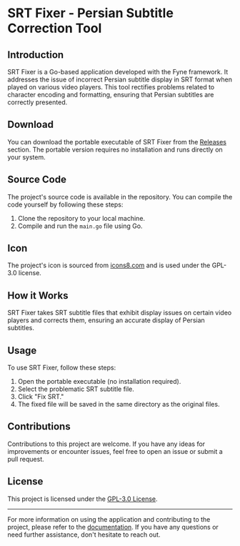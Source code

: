 # SRT Fixer - Persian Subtitle Correction Tool

## Introduction
SRT Fixer is a Go-based application developed with the Fyne framework. It addresses the issue of incorrect Persian subtitle display in SRT format when played on various video players. This tool rectifies problems related to character encoding and formatting, ensuring that Persian subtitles are correctly presented.

## Download
You can download the portable executable of SRT Fixer from the [Releases](https://github.com/ButcherWithSmile/srt-fixer/releases/) section. The portable version requires no installation and runs directly on your system.

## Source Code
The project's source code is available in the repository. You can compile the code yourself by following these steps:
1. Clone the repository to your local machine.
2. Compile and run the `main.go` file using Go.

## Icon
The project's icon is sourced from [icons8.com](https://icons8.com/) and is used under the GPL-3.0 license.

## How it Works
SRT Fixer takes SRT subtitle files that exhibit display issues on certain video players and corrects them, ensuring an accurate display of Persian subtitles.

## Usage
To use SRT Fixer, follow these steps:
1. Open the portable executable (no installation required).
2. Select the problematic SRT subtitle file.
3. Click "Fix SRT."
4. The fixed file will be saved in the same directory as the original files.

## Contributions
Contributions to this project are welcome. If you have any ideas for improvements or encounter issues, feel free to open an issue or submit a pull request.

## License
This project is licensed under the [GPL-3.0 License](LICENSE).

---

For more information on using the application and contributing to the project, please refer to the [documentation](#). If you have any questions or need further assistance, don't hesitate to reach out.
